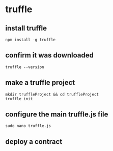 # truffle

## install truffle
``` 
npm install -g truffle
```

## confirm it was downloaded
``` 
truffle --version
```

## make a truffle project
``` 
mkdir truffleProject && cd truffleProject
truffle init
```
## configure the main truffle.js file
``` 
sudo nano truffle.js
```



## deploy a contract


